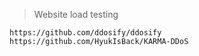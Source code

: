 > Website load testing
```
https://github.com/ddosify/ddosify
https://github.com/HyukIsBack/KARMA-DDoS
```
